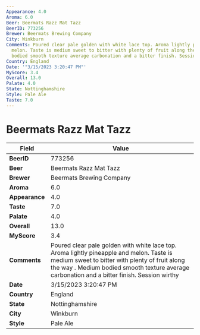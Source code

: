 ```yaml
---
Appearance: 4.0
Aroma: 6.0
Beer: Beermats Razz Mat Tazz
BeerID: 773256
Brewer: Beermats Brewing Company
City: Winkburn
Comments: Poured clear pale golden with white lace top. Aroma lightly pineapple and
  melon. Taste is medium sweet to bitter with plenty of fruit along the way . Medium
  bodied smooth texture average carbonation and a bitter finish. Session wirthy
Country: England
Date: '"3/15/2023 3:20:47 PM"'
MyScore: 3.4
Overall: 13.0
Palate: 4.0
State: Nottinghamshire
Style: Pale Ale
Taste: 7.0
---
```


# Beermats Razz Mat Tazz

| Field         | Value |
|---------------|-------|
| **BeerID** | 773256 |
| **Beer** | Beermats Razz Mat Tazz |
| **Brewer** | Beermats Brewing Company |
| **Aroma** | 6.0 |
| **Appearance** | 4.0 |
| **Taste** | 7.0 |
| **Palate** | 4.0 |
| **Overall** | 13.0 |
| **MyScore** | 3.4 |
| **Comments** | Poured clear pale golden with white lace top. Aroma lightly pineapple and melon. Taste is medium sweet to bitter with plenty of fruit along the way . Medium bodied smooth texture average carbonation and a bitter finish. Session wirthy |
| **Date** | 3/15/2023 3:20:47 PM |
| **Country** | England |
| **State** | Nottinghamshire |
| **City** | Winkburn |
| **Style** | Pale Ale |
